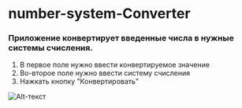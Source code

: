 # number-system-Converter

### Приложение конвертирует введенные числа в нужные системы счисления.
1) В первое поле нужно ввести конвертируемое значение
2) Во-второе поле нужно ввести систему счисления
3) Нажкать кнопку "Конвертировать" 

![Alt-текст](https://i.ibb.co/s6dR3KY/Screenshot-2.png "number-system-Converter")
